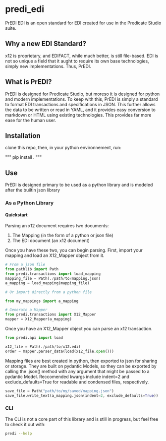 # predi_edi

PrEDI EDI is an open standard for EDI created for use in the Predicate Studio suite.

## Why a new EDI Standard?

x12 is proprietary, and EDIFACT, while much better, is still file-based. EDI is not so unique a field that it aught to require its own base technologies, simply new implementations. Thus, PrEDI.

## What is PrEDI?

PrEDI is designed for Predicate Studio, but moreso it is designed for python and modern implementations. To keep with this, PrEDI is simply a standard to format EDI transactions and specifications in JSON. This further allows the data to be written or read in YAML, and it provides easy conversion to markdown or HTML using existing technologies. This provides far more ease for the human user.

## Installation

clone this repo, then, in your python environnement, run:

"""
pip install .
"""

## Use

PrEDI is designed primary to be used as a python library and is modeled after the builtin json library

### As a Python Library

#### Quickstart

Parsing an x12 document requires two documents:

1. The Mapping (in the form of a python or json file)
2. The EDI document (an x12 document)

Once you have these two, you can begin parsing. First, import your mapping and load an X12_Mapper object from it.

```python
# From a json file
from pathlib import Path
from predi.transactions import load_mapping
mapping_file = Path(./path/to/mapping.json)
a_mapping = load_mapping(mapping_file)

# Or import directly from a python file

from my_mappings import a_mapping

# Generate a Mapper
from predi.transactions import X12_Mapper
mapper = X12_Mapper(a_mapping)
```

Once you have an X12_Mapper object you can parse an x12 transaction.

```python
from predi.api import load

x12_file = Path(./path/to/x12.edi)
order = mapper.parser_data(load(x12_file.open()))
```

Mapping files are best created in python, then exported to json for sharing or storage.
They are built on pydantic Models, so they can be exported by calling the .json() method with any argument that might be passed to a pydantic Model. Reccomended kwargs include indent=2 and exclude_defaults=True for readable and condensed files, respectively.

```python
save_file = Path("path/to/my/saved/mapping.json")
save_file.write_text(a_mapping.json(indent=2, exclude_defaults=True))
```

### CLI

The CLI is not a core part of this library and is still in progress, but feel free to check it out with:

```bash
predi --help
```

